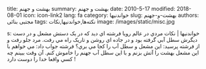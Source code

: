 title: بهشت و جهنم
summary: بهشت و جهنم
date: 2010-5-17
modified: 2018-08-01
icon:  icon-link2
lang: fa
category: خواندنیها
slug: بهشت-و-جهنم
authors: مجتبی بنائی
tags: نکته‌ها,خواندنیها,نکات
image: /images/static/misc.jpg

s: خواندنیها | نکات    مردي در عالم رويا فرشته اي ديد که در يک دستش  مشعل و در دست ديگرش سطل آبي گرفته بود و در جاده اي روشن و تاريک راه مي  رفت. مرد جلو رفت و از فرشته پرسيد: اين مشعل و سطل آب را کجا مي بري؟  فرشته جواب داد: مي خواهم با اين مشعل بهشت را آتش بزنم و با اين سطل آب  جهنم را خاموش کنم. آن وقت ببينم چه کسي واقعا خدا را دوست دارد !